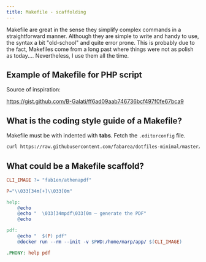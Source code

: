 ```yaml
---
title: Makefile - scaffolding
---
```


Makefile are great in the sense they simplify complex commands in a straightforward manner. Although they are simple to write and handy to use, the syntax a bit "old-school" and quite error prone. This is probably due to the fact, Makefiles come from a long past where things were not as polish as today.... Nevertheless, I use them all the time.

## Example of Makefile for PHP script

Source of inspiration:

https://gist.github.com/B-Galati/ff6ad09aab746736bcf497f0fe67bca9

What is the coding style guide of a Makefile?
---------------------------------------------

Makefile must be with indented with **tabs**. Fetch the `.editorconfig` file.

```sh
curl https://raw.githubusercontent.com/fabarea/dotfiles-minimal/master/.editorconfig > .editorconfig
```

What could be a Makefile scaffold?
----------------------------------

```makefile
CLI_IMAGE ?= "fab1en/athenapdf"

P="\\033[34m[+]\\033[0m"

help:
	@echo
	@echo "  \033[34mpdf\033[0m – generate the PDF"
	@echo

pdf:
	@echo "  $(P) pdf"
	@docker run --rm --init -v $PWD:/home/marp/app/ $(CLI_IMAGE)

.PHONY: help pdf
```

